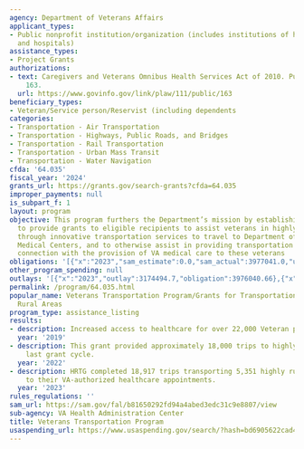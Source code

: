 ```yaml
---
agency: Department of Veterans Affairs
applicant_types:
- Public nonprofit institution/organization (includes institutions of higher education
  and hospitals)
assistance_types:
- Project Grants
authorizations:
- text: Caregivers and Veterans Omnibus Health Services Act of 2010. Pub. L. 111,
    163.
  url: https://www.govinfo.gov/link/plaw/111/public/163
beneficiary_types:
- Veteran/Service person/Reservist (including dependents
categories:
- Transportation - Air Transportation
- Transportation - Highways, Public Roads, and Bridges
- Transportation - Rail Transportation
- Transportation - Urban Mass Transit
- Transportation - Water Navigation
cfda: '64.035'
fiscal_year: '2024'
grants_url: https://grants.gov/search-grants?cfda=64.035
improper_payments: null
is_subpart_f: 1
layout: program
objective: This program furthers the Department’s mission by establishing a program
  to provide grants to eligible recipients to assist veterans in highly rural areas
  through innovative transportation services to travel to Department of Veterans Affairs
  Medical Centers, and to otherwise assist in providing transportation services in
  connection with the provision of VA medical care to these veterans
obligations: '[{"x":"2023","sam_estimate":0.0,"sam_actual":3977041.0,"usa_spending_actual":4332889.67},{"x":"2024","sam_estimate":0.0,"sam_actual":6365411.0,"usa_spending_actual":5934884.13},{"x":"2025","sam_estimate":0.0,"sam_actual":10000000.0,"usa_spending_actual":0.0}]'
other_program_spending: null
outlays: '[{"x":"2023","outlay":3174494.7,"obligation":3976040.66},{"x":"2024","outlay":0.0,"obligation":6364411.31},{"x":"2025","outlay":0.0,"obligation":0.0}]'
permalink: /program/64.035.html
popular_name: Veterans Transportation Program/Grants for Transportation in Highly
  Rural Areas
program_type: assistance_listing
results:
- description: Increased access to healthcare for over 22,000 Veteran passengers.
  year: '2019'
- description: This grant provided approximately 18,000 trips to highly rural veterans
    last grant cycle.
  year: '2022'
- description: HRTG completed 18,917 trips transporting 5,351 highly rural Veterans
    to their VA-authorized healthcare appointments.
  year: '2023'
rules_regulations: ''
sam_url: https://sam.gov/fal/b81650292fd94a4abed3edc31c9e8807/view
sub-agency: VA Health Administration Center
title: Veterans Transportation Program
usaspending_url: https://www.usaspending.gov/search/?hash=bd6905622cad41acc47b6eeff65cbde3
---
```

